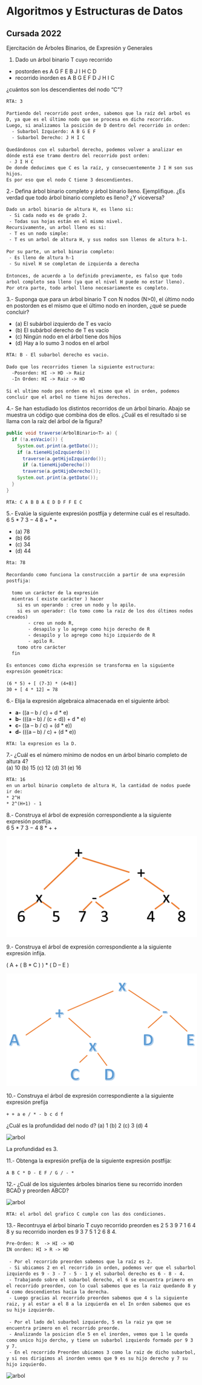 <h1>Algoritmos y Estructuras de Datos</h1>
<h2>Cursada 2022</h2>

Ejercitación de Árboles Binarios, de Expresión y Generales


1) Dado un árbol binario T cuyo recorrido
* postorden es A G F E B J I H C D
* recorrido inorden es A B G E F D J H I C

¿cuántos son los descendientes del nodo “C”?

```
RTA: 3

Partiendo del recorrido post orden, sabemos que la raíz del arbol es D, ya que es el último nodo que se procesa en dicho recorrido.
Luego, si analizamos la posición de D dentro del recorrido in orden:
  - Subarbol Izquierdo: A B G E F
  - Subarbol Derecho: J H I C

Quedándonos con el subarbol derecho, podemos volver a analizar en dónde está ese tramo dentro del recorrido post orden:
 - J I H C
De donde deducimos que C es la raíz, y consecuentemente J I H son sus hijos.
Es por eso que el nodo C tiene 3 descendientes.
```

2.- Defina árbol binario completo y árbol binario lleno. Ejemplifique. ¿Es verdad que todo árbol binario completo es lleno? ¿Y viceversa?

```
Dado un arbol binario de altura H, es lleno si:
 - Si cada nodo es de grado 2.
 - Todas sus hojas están en el mismo nivel.
Recursivamente, un arbol lleno es si:
 - T es un nodo simple:
 - T es un arbol de altura H, y sus nodos son llenos de altura h-1.

Por su parte, un arbol binario completo:
 - Es lleno de altura h-1
 - Su nivel H se completan de izquierda a derecha

Entonces, de acuerdo a lo definido previamente, es falso que todo arbol completo sea lleno (ya que el nivel H puede no estar lleno).
Por otra parte, todo arbol lleno necesariamente es completo.
```

3.- Suponga que para un árbol binario T con N nodos (N>0), el último nodo en postorden es el mismo que el último nodo en inorden, ¿qué se puede concluir?

* (a) El subárbol izquierdo de T es vacío
* (b) El subárbol derecho de T es vacío
* (c) Ningún nodo en el árbol tiene dos hijos
* (d) Hay a lo sumo 3 nodos en el arbol

```
RTA: B - El subarbol derecho es vacio.

Dado que los recorridos tienen la siguiente estructura:
  -Posorden: HI -> HD -> Raiz
  -In Orden: HI -> Raiz -> HD

Si el ultimo nodo pos orden es el mismo que el in orden, podemos concluir que el arbol no tiene hijos derechos.

```

4.- Se han estudiado los distintos recorridos de un árbol binario. Abajo se muestra un código que combina dos de ellos. ¿Cuál es el resultado si se llama con la raíz del árbol de la figura?

```java
public void traverse(ArbolBinario<T> a) {
  if (!a.esVacio()) {
    System.out.print(a.getDato());
    if (a.tieneHijoIzquierdo())
      traverse(a.getHijoIzquierdo());
      if (a.tieneHijoDerecho())
      traverse(a.getHijoDerecho());
    System.out.print(a.getDato());
  }
}
```
```
RTA: C A B B A E D D F F E C
```

5.- Evalúe la siguiente expresión postfija y determine cuál es el resultado. <BR>
6 5 * 7 3 − 4 8 + * +
* (a) 78
* (b) 66
* (c) 34
* (d) 44

```
Rta: 78

Recordando como funciona la construcción a partir de una expresión postfija:

  tomo un carácter de la expresión
  mientras ( existe carácter ) hacer
    si es un operando : creo un nodo y lo apilo.
    si es un operador: (lo tomo como la raíz de los dos últimos nodos creados)
        - creo un nodo R,
        - desapilo y lo agrego como hijo derecho de R
        - desapilo y lo agrego como hijo izquierdo de R
        - apilo R.
    tomo otro carácter
  fin

Es entonces como dicha expresión se transforma en la siguiente expresión geométrica:

(6 * 5) + [ (7-3) * (4+8)]
30 + [ 4 * 12] = 78
```

6.- Elija la expresión algebraica almacenada en el siguiente árbol:
* **a-** ((a – b / c) + d * e)
* **b-** (((a – b) / (c + d)) + d * e)
* **c-** ((a – b / c) + (d * e))
* **d-** (((a – b) / c) + (d * e))

```
RTA: la expresion es la D.
```

7.- ¿Cuál es el número mínimo de nodos en un árbol binario completo de altura 4?<br>
(a) 10 (b) 15 (c) 12 (d) 31 (e) 16

```
RTA: 16
en un arbol binario completo de altura H, la cantidad de nodos puede ir de:
* 2^H
* 2^(H+1) - 1

```

8.- Construya el árbol de expresión correspondiente a la siguiente expresión postfija. <br>
6 5 * 7 3 − 4 8 * + +

<img src='img/ejercicio8.png' alt='arbol'>

9.- Construya el árbol de expresión correspondiente a la siguiente expresión infija.

( A + ( B * C ) ) * ( D – E )

<img src='img/ejercicio9.png' alt='arbol'>

10.- Construya el árbol de expresión correspondiente a la siguiente expresión prefija

```+ + a e / * - b c d f```

¿Cuál es la profundidad del nodo d?
(a) 1 (b) 2 (c) 3 (d) 4

<img src='img/ejercicio10.png' alt='arbol'>

La profundidad es 3.

11.- Obtenga la expresión prefija de la siguiente expresión postfija:

`A B C * D - E F / G / - *`

12.- ¿Cuál de los siguientes árboles binarios tiene su recorrido inorden BCAD y preorden ABCD?

<img src='img/enunciado.png' alt='arbol'>

```
RTA: el arbol del grafico C cumple con las dos condiciones.
```

13.- Recontruya el árbol binario T cuyo recorrido preorden es 2 5 3 9 7 1 6 4 8 y su recorrido
inorden es 9 3 7 5 1 2 6 8 4.

```
Pre-Orden: R  -> HI -> HD
IN onrden: HI > R -> HD

 - Por el recorrido preorden sabemos que la raíz es 2.
 - Si ubicamos 2 en el recorrido in orden, podemos ver que el subarbol izquierdo es 9 - 3 - 7 - 5 - 1 y el subarbol derecho es 6 - 8 - 4.
 - Trabajando sobre el subarbol derecho, el 6 se encuentra primero en el recorrido preorden, con lo cual sabemos que es la raiz quedando 8 y 4 como descendientes hacia la derecha.
 - Luego gracias al recorrido preorden sabemos que 4 s la siguiente raiz, y al estar a el 8 a la izquierda en el In orden sabemos que es su hijo izquierdo.

 - Por el lado del subarbol izquierdo, 5 es la raiz ya que se encuentra primero en el recorrido preorde.
 - Analizando la posicion dle 5 en el inorden, vemos que 1 le queda como unico hijo dercho, y tiene un subarbol izquierdo formado por 9 3 y 7.
 - En el recorrido Preorden ubicamos 3 como la raiz de dicho subarbol, y si nos dirigimos al inorden vemos que 9 es su hijo derecho y 7 su hijo izquierdo.
```
<img src='img/ejercicio13.png' alt='arbol'>
